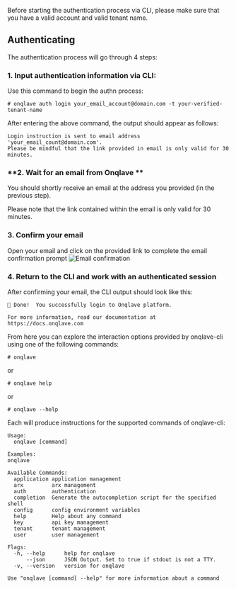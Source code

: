 Before starting the authentication process via CLI, please make sure that you have a valid account and valid tenant name.

## **Authenticating**
The authentication process will go through 4 steps:

### **1. Input authentication information via CLI:**

Use this command to begin the authn process:

```
# onqlave auth login your_email_account@domain.com -t your-verified-tenant-name
```

After entering the above command, the output should appear as follows:
```
Login instruction is sent to email address 'your_email_count@domain.com'.
Please be mindful that the link provided in email is only valid for 30 minutes.
```
### **2. Wait for an email from Onqlave **

You should shortly receive an email at the address you provided (in the previous step).

Please note that the link contained within the email is only valid for 30 minutes.

### **3. Confirm your email**
Open your email and click on the provided link to complete the email confirmation prompt
![Email confirmation](https://t36712295.p.clickup-attachments.com/t36712295/629391bb-7432-442c-9dd0-f24f91cbae7b/image.png)

### **4. Return to the CLI and work with an authenticated session**
After confirming your email, the CLI output should look like this:
```
🎉 Done!  You successfully login to Onqlave platform.

For more information, read our documentation at https://docs.onqlave.com

```

From here you can explore the interaction options provided by onqlave-cli using one of the following commands:

```plain
# onqlave
```

or

```plain
# onqlave help
```

or

```plain
# onqlave --help
```

Each will produce instructions for the supported commands of onqlave-cli:

```plain
Usage:
  onqlave [command]

Examples:
onqlave

Available Commands:
  application application management
  arx         arx management
  auth        authentication
  completion  Generate the autocompletion script for the specified shell
  config      config environment variables
  help        Help about any command
  key         api key management
  tenant      tenant management
  user        user management

Flags:
  -h, --help      help for onqlave
      --json      JSON Output. Set to true if stdout is not a TTY.
  -v, --version   version for onqlave

Use "onqlave [command] --help" for more information about a command


```
